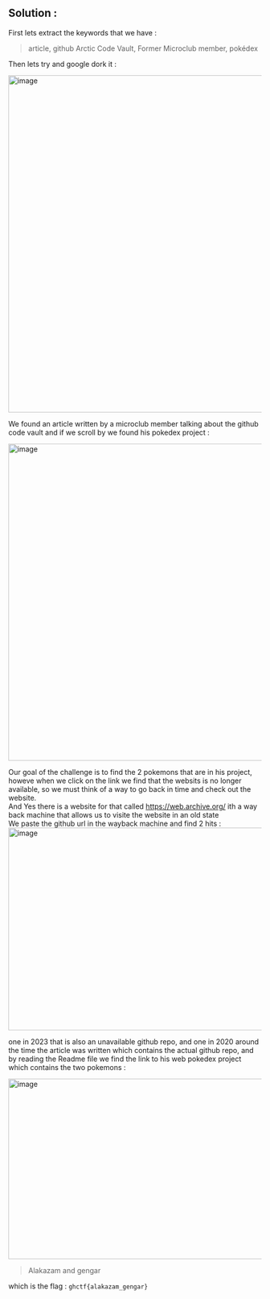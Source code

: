 ## Solution :    
First lets extract the keywords that we have :   
> article, github Arctic Code Vault, Former Microclub member, pokédex
       
Then lets try and google dork it :   

<img width="1069" height="669" alt="image" src="https://github.com/user-attachments/assets/4026cb16-d9a6-420e-812d-ad00d45d05c3" />      

We found an article written by a microclub member talking about the github code vault and if we scroll by we found his pokedex project :    

<img width="855" height="629" alt="image" src="https://github.com/user-attachments/assets/cf1fe835-4c55-4919-9775-feabf21633ef" />       

Our goal of the challenge is to find the 2 pokemons that are in his project, howeve when we click on the link we find that the websits is no longer available, so we must think of a way to go back in time and check out the website.      
And Yes there is a website for that called https://web.archive.org/ ith a way back machine that allows us to visite the website in an old state    
We paste the github url in the wayback machine and find 2 hits :     
<img width="1277" height="402" alt="image" src="https://github.com/user-attachments/assets/3ef156fb-6046-4e86-a558-108affe98383" />        

one in 2023 that is also an unavailable github repo, and one in 2020 around the time the article was written which contains the actual github repo, and  by reading the Readme file we find the link to his web pokedex project which contains the two pokemons :        

<img width="1568" height="358" alt="image" src="https://github.com/user-attachments/assets/5a34eb67-5bb4-43ae-b7bb-c2c54218c3c9" />



> Alakazam and gengar

which is the flag : `ghctf{alakazam_gengar}`




